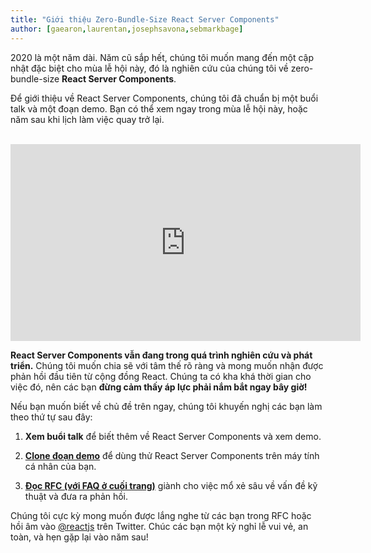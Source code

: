 ```yaml
---
title: "Giới thiệu Zero-Bundle-Size React Server Components"
author: [gaearon,laurentan,josephsavona,sebmarkbage]
---
```


2020 là một năm dài. Năm cũ sắp hết, chúng tôi muốn mang đến một cập nhật đặc biệt cho mùa lễ hội này, đó là nghiên cứu của chúng tôi về zero-bundle-size **React Server Components**.

Để giới thiệu về React Server Components, chúng tôi đã chuẩn bị một buổi talk và một đoạn demo. Bạn có thể xem ngay trong mùa lễ hội này, hoặc năm sau khi lịch làm việc quay trở lại.

<br>

<iframe width="560" height="315" src="https://www.youtube.com/embed/TQQPAU21ZUw" frameborder="0" allow="accelerometer; autoplay; clipboard-write; encrypted-media; gyroscope; picture-in-picture" allowfullscreen></iframe>

**React Server Components vẫn đang trong quá trình nghiên cứu và phát triển.** Chúng tôi muốn chia sẽ với tâm thế rõ ràng và mong muốn nhận được phản hồi đầu tiên từ cộng đồng React. Chúng ta có kha khá thời gian cho việc đó, nên các bạn **đừng cảm thấy áp lực phải nắm bắt ngay bây giờ!**

Nếu bạn muốn biết về chủ đề trên ngay, chúng tôi khuyến nghị các bạn làm theo thứ tự sau đây:

1. **Xem buổi talk** để biết thêm về React Server Components và xem demo.

2. **[Clone đoạn demo](http://github.com/reactjs/server-components-demo)** để dùng thử React Server Components trên máy tính cá nhân của bạn.

3. **[Đọc RFC (với FAQ ở cuối trang)](https://github.com/reactjs/rfcs/pull/188)** giành cho việc mổ xẻ sâu về vấn đề kỹ thuật và đưa ra phản hồi.

Chúng tôi cực kỳ mong muốn được lắng nghe từ các bạn trong RFC hoặc hồi âm vào [@reactjs](https://twitter.com/reactjs) trên Twitter. Chúc các bạn một kỳ nghỉ lễ vui vẻ, an toàn, và hẹn gặp lại vào năm sau!
